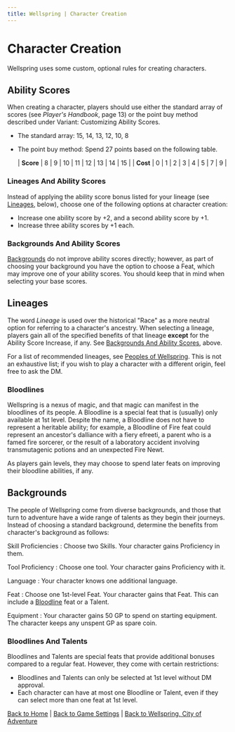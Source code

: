```yaml
---
title: Wellspring | Character Creation
---
```


# Character Creation

Wellspring uses some custom, optional rules for creating characters.

## Ability Scores

When creating a character, players should use either the standard array of scores (see *Player's Handbook*, page 13) or the point buy method described under Variant: Customizing Ability Scores.

- The standard array: 15, 14, 13, 12, 10, 8
- The point buy method: Spend 27 points based on the following table.

  | **Score** | 8 | 9 | 10 | 11 | 12 | 13 | 14 | 15 |
  | **Cost**  | 0 | 1 | 2  | 3  | 4  | 5  | 7  | 9  |

### Lineages And Ability Scores

Instead of applying the ability score bonus listed for your lineage (see [Lineages](#lineages), below), choose one of the following options at character creation:

- Increase one ability score by +2, and a second ability score by +1.
- Increase three ability scores by +1 each.

### Backgrounds And Ability Scores

[Backgrounds](#backgrounds) do not improve ability scores directly; however, as part of choosing your background you have the option to choose a Feat, which may improve one of your ability scores. You should keep that in mind when selecting your base scores.

## Lineages

The word *Lineage* is used over the historical "Race" as a more neutral option for referring to a character's ancestry. When selecting a lineage, players gain all of the specified benefits of that lineage **except** for the Ability Score Increase, if any. See [Backgrounds And Ability Scores](#backgrounds-and-ability-scores), above.

For a list of recommended lineages, see [Peoples of Wellspring](./peoples). This is not an exhaustive list; if you wish to play a character with a different origin, feel free to ask the DM.

### Bloodlines

Wellspring is a nexus of magic, and that magic can manifest in the bloodlines of its people. A Bloodline is a special feat that is (usually) only available at 1st level. Despite the name, a Bloodline does not have to represent a heritable ability; for example, a Bloodline of Fire feat could represent an ancestor's dalliance with a fiery efreeti, a parent who is a famed fire sorcerer, or the result of a laboratory accident involving transmutagenic potions and an unexpected Fire Newt.

As players gain levels, they may choose to spend later feats on improving their bloodline abilities, if any.

## Backgrounds

The people of Wellspring come from diverse backgrounds, and those that turn to adventure have a wide range of talents as they begin their journeys. Instead of choosing a standard background, determine the benefits from character's background as follows:

Skill Proficiencies
: Choose two Skills. Your character gains Proficiency in them.

Tool Proficiency
: Choose one tool. Your character gains Proficiency with it.

Language
: Your character knows one additional language.

Feat
: Choose one 1st-level Feat. Your character gains that Feat. This can include a [Bloodline](#bloodlines) feat or a Talent.

Equipment
: Your character gains 50 GP to spend on starting equipment. The character keeps any unspent GP as spare coin.

### Bloodlines And Talents

Bloodlines and Talents are special feats that provide additional bonuses compared to a regular feat. However, they come with certain restrictions:

- Bloodlines and Talents can only be selected at 1st level without DM approval.
- Each character can have at most one Bloodline or Talent, even if they can select more than one feat at 1st level.

[Back to Home]({{site.baseurl}}/)
|
[Back to Game Settings]({{site.baseurl}}/settings)
|
[Back to Wellspring, City of Adventure]({{site.baseurl}}/settings/wellspring)
